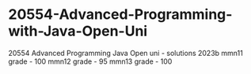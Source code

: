 # 20554-Advanced-Programming-with-Java-Open-Uni
20554 Advanced Programming Java Open uni - solutions 2023b
mmn11 grade - 100
mmn12 grade - 95
mmn13 grade - 100 
